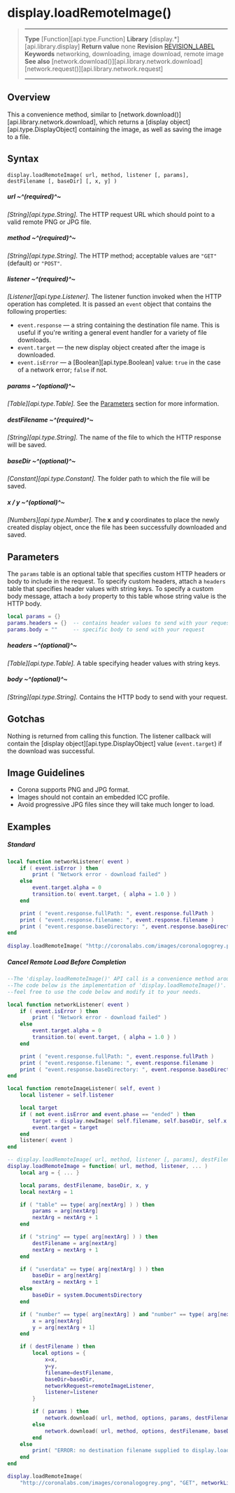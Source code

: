 
# display.loadRemoteImage()

> --------------------- ------------------------------------------------------------------------------------------
> __Type__              [Function][api.type.Function]
> __Library__           [display.*][api.library.display]
> __Return value__      none
> __Revision__          [REVISION_LABEL](REVISION_URL)
> __Keywords__          networking, downloading, image download, remote image
> __See also__          [network.download()][api.library.network.download]
>								[network.request()][api.library.network.request]
> --------------------- ------------------------------------------------------------------------------------------


## Overview

This a convenience method, similar to [network.download()][api.library.network.download], which returns a [display&nbsp;object][api.type.DisplayObject] containing the image, as well as saving the image to a file.


## Syntax

	display.loadRemoteImage( url, method, listener [, params], destFilename [, baseDir] [, x, y] )


##### url ~^(required)^~
_[String][api.type.String]._ The HTTP request URL which should point to a valid remote PNG or JPG file.

##### method ~^(required)^~
_[String][api.type.String]._ The HTTP method; acceptable values are `"GET"` (default) or `"POST"`.

##### listener ~^(required)^~
_[Listener][api.type.Listener]._ The listener function invoked when the HTTP operation has completed. It is passed an `event` object that contains the following properties:

* `event.response` &mdash; a string containing the destination file name. This is useful if you're writing a general event handler for a variety of file downloads.
* `event.target` &mdash; the new display object created after the image is downloaded.
* `event.isError` &mdash; a [Boolean][api.type.Boolean] value: `true` in the case of a network error; `false` if not.

##### params ~^(optional)^~
_[Table][api.type.Table]._ See the [Parameters](#params) section for more information.

##### destFilename ~^(required)^~
_[String][api.type.String]._ The name of the file to which the HTTP response will be saved.

##### baseDir ~^(optional)^~
_[Constant][api.type.Constant]._ The folder path to which the file will be saved.

##### x / y ~^(optional)^~
_[Numbers][api.type.Number]._ The __x__ and __y__ coordinates to place the newly created display object, once the file has been successfully downloaded and saved.


<a id="params"></a>

## Parameters

The `params` table is an optional table that specifies custom HTTP headers or body to include in the request. To specify custom headers, attach a `headers` table that specifies header values with string keys. To specify a custom body message, attach a `body` property to this table whose string value is the HTTP body.

``````lua
local params = {}
params.headers = {}  -- contains header values to send with your request
params.body = ""     -- specific body to send with your request
``````

##### headers ~^(optional)^~
_[Table][api.type.Table]._ A table specifying header values with string keys.

##### body ~^(optional)^~
_[String][api.type.String]._ Contains the HTTP body to send with your request.


## Gotchas

Nothing is returned from calling this function. The listener callback will contain the [display object][api.type.DisplayObject] value (`event.target`) if the download was successful.


## Image Guidelines

* Corona supports PNG and JPG format.
* Images should not contain an embedded ICC profile.
* Avoid progressive JPG files since they will take much longer to load.


## Examples

##### Standard

`````lua
local function networkListener( event )
    if ( event.isError ) then
        print ( "Network error - download failed" )
    else
        event.target.alpha = 0
        transition.to( event.target, { alpha = 1.0 } )
    end

    print ( "event.response.fullPath: ", event.response.fullPath )
    print ( "event.response.filename: ", event.response.filename )
    print ( "event.response.baseDirectory: ", event.response.baseDirectory )
end
 
display.loadRemoteImage( "http://coronalabs.com/images/coronalogogrey.png", "GET", networkListener, "coronalogogrey.png", system.TemporaryDirectory, 50, 50 )
`````

##### Cancel Remote Load Before Completion

``````lua
--The 'display.loadRemoteImage()' API call is a convenience method around the 'network.request()' API.
--The code below is the implementation of 'display.loadRemoteImage()'. If you need to cancel your call,
--feel free to use the code below and modify it to your needs.

local function networkListener( event )
    if ( event.isError ) then
        print ( "Network error - download failed" )
    else
        event.target.alpha = 0
        transition.to( event.target, { alpha = 1.0 } )
    end

    print ( "event.response.fullPath: ", event.response.fullPath )
    print ( "event.response.filename: ", event.response.filename )
    print ( "event.response.baseDirectory: ", event.response.baseDirectory )
end

local function remoteImageListener( self, event )
    local listener = self.listener

    local target
    if ( not event.isError and event.phase == "ended" ) then
        target = display.newImage( self.filename, self.baseDir, self.x, self.y )
        event.target = target
    end
    listener( event )
end

-- display.loadRemoteImage( url, method, listener [, params], destFilename [, baseDir] [, x, y] )
display.loadRemoteImage = function( url, method, listener, ... )
    local arg = { ... }

    local params, destFilename, baseDir, x, y
    local nextArg = 1

    if ( "table" == type( arg[nextArg] ) ) then
        params = arg[nextArg]
        nextArg = nextArg + 1
    end

    if ( "string" == type( arg[nextArg] ) ) then
        destFilename = arg[nextArg]
        nextArg = nextArg + 1
    end

    if ( "userdata" == type( arg[nextArg] ) ) then
        baseDir = arg[nextArg]
        nextArg = nextArg + 1
    else
        baseDir = system.DocumentsDirectory
    end

    if ( "number" == type( arg[nextArg] ) and "number" == type( arg[nextArg + 1] ) ) then
        x = arg[nextArg]
        y = arg[nextArg + 1]
    end

    if ( destFilename ) then
        local options = {
            x=x, 
            y=y,
            filename=destFilename, 
            baseDir=baseDir,
            networkRequest=remoteImageListener, 
            listener=listener 
        }    

        if ( params ) then
            network.download( url, method, options, params, destFilename, baseDir )
        else
            network.download( url, method, options, destFilename, baseDir )
        end
    else
        print( "ERROR: no destination filename supplied to display.loadRemoteImage()" )
    end
end

display.loadRemoteImage( 
    "http://coronalabs.com/images/coronalogogrey.png", "GET", networkListener, "coronalogogrey.png", system.TemporaryDirectory, display.contentCenterX, display.contentCenterY )
``````
